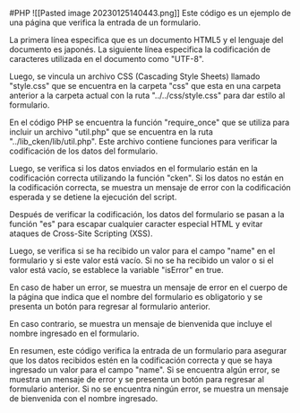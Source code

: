 #PHP 
![[Pasted image 20230125140443.png]]
Este código es un ejemplo de una página que verifica la entrada de un formulario.

La primera línea especifica que es un documento HTML5 y el lenguaje del documento es japonés. La siguiente línea especifica la codificación de caracteres utilizada en el documento como "UTF-8".

Luego, se vincula un archivo CSS (Cascading Style Sheets) llamado "style.css" que se encuentra en la carpeta "css" que esta en una carpeta anterior a la carpeta actual con la ruta "../../css/style.css" para dar estilo al formulario.

En el código PHP se encuentra la función "require_once" que se utiliza para incluir un archivo "util.php" que se encuentra en la ruta "../lib_cken/lib/util.php". Este archivo contiene funciones para verificar la codificación de los datos del formulario.

Luego, se verifica si los datos enviados en el formulario están en la codificación correcta utilizando la función "cken". Si los datos no están en la codificación correcta, se muestra un mensaje de error con la codificación esperada y se detiene la ejecución del script.

Después de verificar la codificación, los datos del formulario se pasan a la función "es" para escapar cualquier caracter especial HTML y evitar ataques de Cross-Site Scripting (XSS).

Luego, se verifica si se ha recibido un valor para el campo "name" en el formulario y si este valor está vacío. Si no se ha recibido un valor o si el valor está vacío, se establece la variable "isError" en true.

En caso de haber un error, se muestra un mensaje de error en el cuerpo de la página que indica que el nombre del formulario es obligatorio y se presenta un botón para regresar al formulario anterior.

En caso contrario, se muestra un mensaje de bienvenida que incluye el nombre ingresado en el formulario.

En resumen, este código verifica la entrada de un formulario para asegurar que los datos recibidos estén en la codificación correcta y que se haya ingresado un valor para el campo "name". Si se encuentra algún error, se muestra un mensaje de error y se presenta un botón para regresar al formulario anterior. Si no se encuentra ningún error, se muestra un mensaje de bienvenida con el nombre ingresado.

